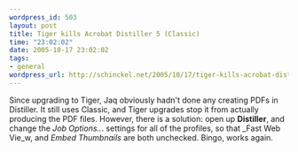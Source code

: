 ```yaml
--- 
wordpress_id: 503
layout: post
title: Tiger kills Acrobat Distiller 5 (Classic)
time: "23:02:02"
date: 2005-10-17 23:02:02
tags: 
- general
wordpress_url: http://schinckel.net/2005/10/17/tiger-kills-acrobat-distiller-5-classic/
---
```

Since upgrading to Tiger, Jaq obviously hadn't done any creating PDFs in Distiller. It still uses Classic, and Tiger upgrades stop it from actually producing the PDF files. However, there is a solution: open up **Distiller**, and change the _Job Options.._. settings for all of the profiles, so that _Fast Web Vie_w, and _Embed Thumbnails_ are both unchecked. Bingo, works again. 


